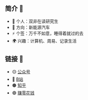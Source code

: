 ## 简介 :raised_hands:

- 🔭 个人：双非在读研究生
- 🤔 方向：新能源汽车
- ⚡ 个签：万千不如意，睡得着就过的去
- 🌍 兴趣：计算机、周易、记录生活


## 链接 🔗

<!-- - ✨ [彩蛋](https://atong.run/posts/3396067387/) -->
- 🟡 [公众号](https://open.weixin.qq.com/qr/code?username=gh_0775e1b16e93)
- 🔴 [B站](https://space.bilibili.com/385227660?spm_id_from=333.1007.0.0)
- 🟤 [知乎](https://www.zhihu.com/people/qian-lan-wa)
- 🟣 [赚零花钱](https://atong.run/posts/2137780596/)
